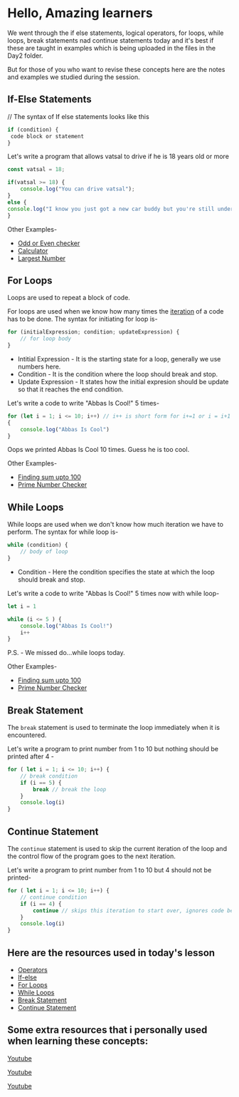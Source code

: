# Hello, Amazing learners

We went through the if else statements, logical operators, for loops, while loops, break statements nad continue statements today and it's best if these are taught in examples which is being uploaded in the files in the Day2 folder.

But for those of you who want to revise these concepts here are the notes and examples we studied during the session.

## If-Else Statements

// The syntax of If else statements looks like this 

```javascript
if (condition) {
 code block or statement
}
```

 Let's write a program that allows vatsal to drive if he is 18 years old or more
```javascript
const vatsal = 18;

if(vatsal >= 18) {
    console.log("You can drive vatsal");
}
else {
console.log("I know you just got a new car buddy but you're still underaged");
}
```

Other Examples-
- [Odd or Even checker](https://github.com/vatsal-boy/JS-notes/blob/main/JS%20Day%202/EvenOdd.js)
- [Calculator](https://github.com/vatsal-boy/JS-notes/blob/main/JS%20Day%202/calculator.js)
- [Largest Number](https://github.com/vatsal-boy/JS-notes/blob/main/JS%20Day%202/LargestNum.js)

## For Loops
Loops are used to repeat a block of code.

For loops are used when we know how many times the [iteration](https://en.wikipedia.org/wiki/Iteration) of a code has to be done. The syntax for initiating for loop is- 

```javascript
for (initialExpression; condition; updateExpression) {
    // for loop body
}
```
- Intitial Expression - It is the starting state for a loop, generally we use numbers here.
- Condition - It is the condition where the loop should break and stop.
- Update Expression - It states how the initial expresion should be update so that it reaches the end condition.

Let's write a code to write "Abbas Is Cool!" 5 times- 
```javascript
for (let i = 1; i <= 10; i++) // i++ is short form for i+=1 or i = i+1
{
    console.log("Abbas Is Cool")
}
```

Oops we printed Abbas Is Cool 10 times. Guess he is too cool. 

Other Examples-
- [Finding sum upto 100](https://github.com/vatsal-boy/JS-notes/blob/main/JS%20Day%202/for-sumupto100.js)
- [Prime Number Checker](https://github.com/vatsal-boy/JS-notes/blob/main/JS%20Day%202/for-primenumber.js)

## While Loops

While loops are used when we don't know how much iteration we have to perform. The syntax for while loop is-

```javascript
while (condition) {
    // body of loop
}
```
- Condition - Here the condition specifies the state at which the loop should break and stop.

Let's write a code to write "Abbas Is Cool!" 5 times now with while loop-

```javascript
let i = 1

while (i <= 5 ) {
    console.log("Abbas Is Cool!")
    i++
}
```

P.S. - We missed do...while loops today.

Other Examples-
- [Finding sum upto 100](https://github.com/vatsal-boy/JS-notes/blob/main/JS%20Day%202/while-sumupto.js)
- [Prime Number Checker](https://github.com/vatsal-boy/JS-notes/blob/main/JS%20Day%202/while-primenumbers.js)


## Break Statement

The `break` statement is used to terminate the loop immediately when it is encountered.

Let's write a program to print number from 1 to 10 but nothing should be printed after 4 -

```javascript
for ( let i = 1; i <= 10; i++) {
    // break condition
    if (i == 5) {
        break // break the loop
    } 
    console.log(i)
}
```

## Continue Statement

The `continue` statement is used to skip the current iteration of the loop and the control flow of the program goes to the next iteration.

Let's write a program to print number from 1 to 10 but 4 should not be printed-

```javascript
for ( let i = 1; i <= 10; i++) {
    // continue condition
    if (i == 4) {
        continue // skips this iteration to start over, ignores code below
    } 
    console.log(i)
}
```

## Here are the resources used in today's lesson
- [Operators](https://www.programiz.com/javascript/comparison-logical)
- [If-else](https://www.programiz.com/javascript/if-else)
- [For Loops](https://www.programiz.com/javascript/for-loop)
- [While Loops](https://www.programiz.com/javascript/while-loop)
- [Break Statement](https://www.programiz.com/javascript/break-statement)
- [Continue Statement](https://www.programiz.com/javascript/continue-statement)

## Some extra resources that i personally used when learning these concepts:
[Youtube](https://www.youtube.com/watch?v=IsG4Xd6LlsM&list=PLTjRvDozrdlxEIuOBZkMAK5uiqp8rHUax&index=7)

[Youtube](https://www.youtube.com/watch?v=vaZpDYOuprA&list=PLu0W_9lII9ajyk081To1Cbt2eI5913SsL&index=8&t=748s)

[Youtube](https://youtu.be/ULNJSTSJc7s)
